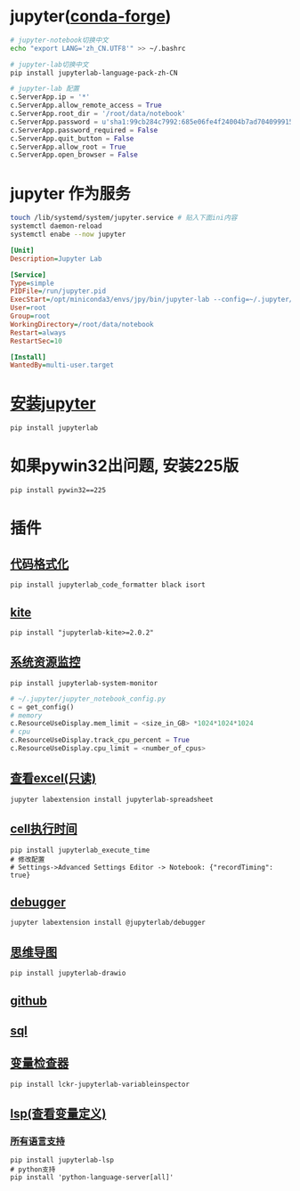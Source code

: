 # jupyter([conda-forge](https://anaconda.org/conda-forge/repo/installers))
```bash
# jupyter-notebook切换中文
echo "export LANG='zh_CN.UTF8'" >> ~/.bashrc

# jupyter-lab切换中文
pip install jupyterlab-language-pack-zh-CN
```

```python
# jupyter-lab 配置
c.ServerApp.ip = '*'
c.ServerApp.allow_remote_access = True
c.ServerApp.root_dir = '/root/data/notebook'
c.ServerApp.password = u'sha1:99cb284c7992:685e06fe4f24004b7ad704099915d8e840f7e564' # 117788
c.ServerApp.password_required = False
c.ServerApp.quit_button = False
c.ServerApp.allow_root = True
c.ServerApp.open_browser = False
```

# jupyter 作为服务
```bash
touch /lib/systemd/system/jupyter.service # 贴入下面ini内容
systemctl daemon-reload
systemctl enabe --now jupyter
```
```ini
[Unit]
Description=Jupyter Lab

[Service]
Type=simple
PIDFile=/run/jupyter.pid
ExecStart=/opt/miniconda3/envs/jpy/bin/jupyter-lab --config=~/.jupyter/jupyter_lab_config.py
User=root
Group=root
WorkingDirectory=/root/data/notebook
Restart=always
RestartSec=10

[Install]
WantedBy=multi-user.target
```

# [安装jupyter](https://lyric.im/c/the-craft-of-selfteaching/T-appendix.jupyter-installation-and-setup)
```shell
pip install jupyterlab
```

# 如果pywin32出问题, 安装225版
```shell
pip install pywin32==225
```

# 插件

## [代码格式化](https://github.com/ryantam626/jupyterlab_code_formatter)
```shell
pip install jupyterlab_code_formatter black isort
```

## [kite](https://github.com/kiteco/jupyterlab-kite)
```shell
pip install "jupyterlab-kite>=2.0.2"
```

## [系统资源监控](https://github.com/jtpio/jupyterlab-system-monitor)
```shell
pip install jupyterlab-system-monitor
```
```python
# ~/.jupyter/jupyter_notebook_config.py
c = get_config()
# memory
c.ResourceUseDisplay.mem_limit = <size_in_GB> *1024*1024*1024
# cpu
c.ResourceUseDisplay.track_cpu_percent = True
c.ResourceUseDisplay.cpu_limit = <number_of_cpus>
```

## [查看excel(只读)](https://github.com/quigleyj97/jupyterlab-spreadsheet)
```shell
jupyter labextension install jupyterlab-spreadsheet
```

## [cell执行时间](https://github.com/deshaw/jupyterlab-execute-time)
```shell
pip install jupyterlab_execute_time
# 修改配置
# Settings->Advanced Settings Editor -> Notebook: {"recordTiming": true}
```
## [debugger](https://github.com/jupyterlab/debugger)
```shell
jupyter labextension install @jupyterlab/debugger
```

## [思维导图](https://github.com/QuantStack/jupyterlab-drawio)
```shell
pip install jupyterlab-drawio
```
## [github](https://github.com/jupyterlab/jupyterlab-github)

## [sql](https://github.com/pbugnion/jupyterlab-sql)

## [变量检查器](https://github.com/lckr/jupyterlab-variableInspector)
```shell
pip install lckr-jupyterlab-variableinspector
```

## [lsp(查看变量定义)](https://github.com/krassowski/jupyterlab-lsp)
### [所有语言支持](https://jupyterlab-lsp.readthedocs.io/en/latest/Language%20Servers.html)
```shell
pip install jupyterlab-lsp
# python支持
pip install 'python-language-server[all]'
```
